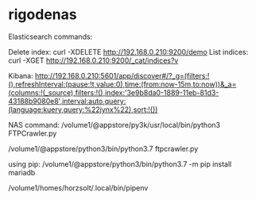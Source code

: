 # rigodenas
Elasticsearch commands:

Delete index: curl -XDELETE http://192.168.0.210:9200/demo
List indices: curl -XGET http://192.168.0.210:9200/_cat/indices?v

Kibana:
http://192.168.0.210:5601/app/discover#/?_g=(filters:!(),refreshInterval:(pause:!t,value:0),time:(from:now-15m,to:now))&_a=(columns:!(_source),filters:!(),index:'3e9b8da0-1889-11eb-81d3-43188b9080e8',interval:auto,query:(language:kuery,query:%22jynx%22),sort:!())

NAS command:
/volume1/@appstore/py3k/usr/local/bin/python3 FTPCrawler.py

/volume1/@appstore/python3/bin/python3.7 ftpcrawler.py

using pip: 
/volume1/@appstore/python3/bin/python3.7 -m pip install mariadb


/volume1/homes/horzsolt/.local/bin/pipenv
